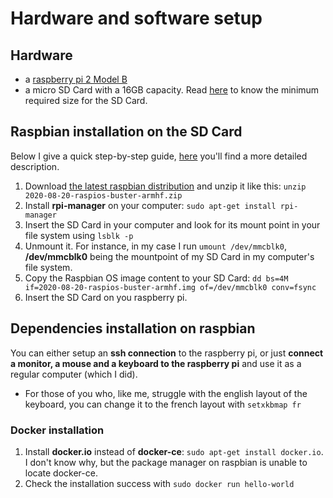 # Hardware and software setup
## Hardware
- a [raspberry pi 2 Model B](https://www.raspberrypi.org/products/raspberry-pi-2-model-b/)
- a micro SD Card with a 16GB capacity. Read [here](https://www.raspberrypi.org/documentation/installation/sd-cards.md) to know the minimum required size for the SD Card.

## Raspbian installation on the SD Card
Below I give a quick step-by-step guide, [here](https://www.raspberrypi.org/documentation/installation/installing-images/) you'll find a more detailed description.
1. Download [the latest raspbian distribution](https://www.raspberrypi.org/downloads/raspberry-pi-os/) and unzip it like this: `unzip 2020-08-20-raspios-buster-armhf.zip`
2. Install **rpi-manager** on your computer: `sudo apt-get install rpi-manager`
3. Insert the SD Card in your computer and look for its mount point in your file system using `lsblk -p`
4. Unmount it. For instance, in my case I run `umount /dev/mmcblk0`, **/dev/mmcblk0** being the mountpoint of my SD Card in my computer's file system.
5. Copy the Raspbian OS image content to your SD Card: `dd bs=4M if=2020-08-20-raspios-buster-armhf.img of=/dev/mmcblk0 conv=fsync`
6. Insert the SD Card on you raspberry pi.

## Dependencies installation on raspbian
You can either setup an **ssh connection** to the raspberry pi, or just **connect a monitor, a mouse and a keyboard to the raspberry pi** and use it as a regular computer (which I did).
- For those of you who, like me, struggle with the english layout of the keyboard, you can change it to the french layout with `setxkbmap fr`

### Docker installation
1. Install **docker.io** instead of **docker-ce**: `sudo apt-get install docker.io`. I don't know why, but the package manager on raspbian is unable to locate docker-ce.
2. Check the installation success with `sudo docker run hello-world`
